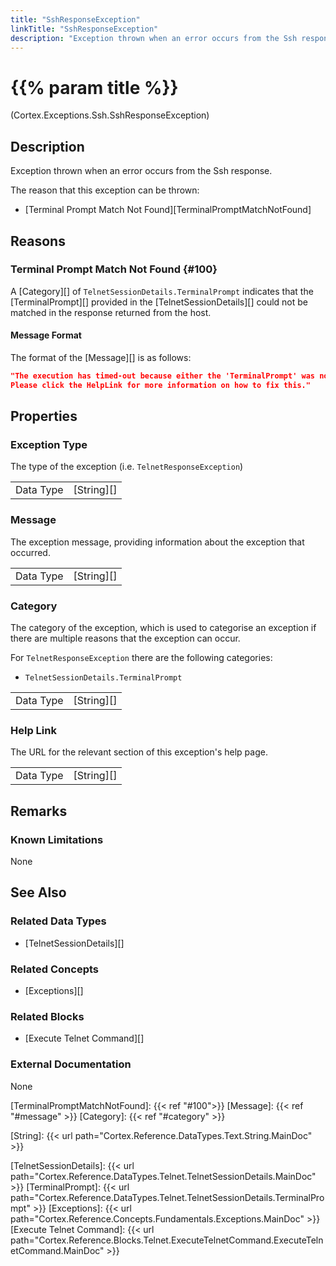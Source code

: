 ```yaml
---
title: "SshResponseException"
linkTitle: "SshResponseException"
description: "Exception thrown when an error occurs from the Ssh response."
---
```


# {{% param title %}}

<p class="namespace">(Cortex.Exceptions.Ssh.SshResponseException)</p>

## Description

Exception thrown when an error occurs from the Ssh response.

The reason that this exception can be thrown:

- [Terminal Prompt Match Not Found][TerminalPromptMatchNotFound]

## Reasons

### Terminal Prompt Match Not Found {#100}

A [Category][] of `TelnetSessionDetails.TerminalPrompt` indicates that the [TerminalPrompt][] provided in the [TelnetSessionDetails][] could not be matched in the response returned from the host.

#### Message Format

The format of the [Message][] is as follows:

```json
"The execution has timed-out because either the 'TerminalPrompt' was not found in the response or the timeout was too short to allow for the response to be returned.
Please click the HelpLink for more information on how to fix this."
```

## Properties

### Exception Type

The type of the exception (i.e. `TelnetResponseException`)

| | |
|-----------|------------|
| Data Type | [String][] |

### Message

The exception message, providing information about the exception that occurred.

| | |
|-----------|------------|
| Data Type | [String][] |

### Category

The category of the exception, which is used to categorise an exception if there are multiple reasons that the exception can occur.

For `TelnetResponseException` there are the following categories:

- `TelnetSessionDetails.TerminalPrompt`

| | |
|-----------|------------|
| Data Type | [String][] |

### Help Link

The URL for the relevant section of this exception's help page.

| | |
|-----------|------------|
| Data Type | [String][] |

## Remarks

### Known Limitations

None

## See Also

### Related Data Types

- [TelnetSessionDetails][]

### Related Concepts

- [Exceptions][]

### Related Blocks

- [Execute Telnet Command][]

### External Documentation

None

[TerminalPromptMatchNotFound]: {{< ref "#100">}}
[Message]: {{< ref "#message" >}}
[Category]: {{< ref "#category" >}}

[String]: {{< url path="Cortex.Reference.DataTypes.Text.String.MainDoc" >}}

[TelnetSessionDetails]: {{< url path="Cortex.Reference.DataTypes.Telnet.TelnetSessionDetails.MainDoc" >}}
[TerminalPrompt]: {{< url path="Cortex.Reference.DataTypes.Telnet.TelnetSessionDetails.TerminalPrompt" >}}
[Exceptions]: {{< url path="Cortex.Reference.Concepts.Fundamentals.Exceptions.MainDoc" >}}
[Execute Telnet Command]: {{< url path="Cortex.Reference.Blocks.Telnet.ExecuteTelnetCommand.ExecuteTelnetCommand.MainDoc" >}}